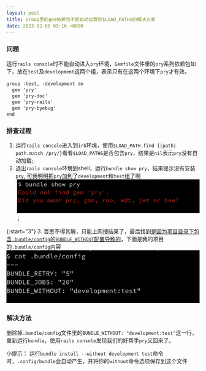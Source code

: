 ```yaml
---
layout: post
title: Group里的gem依赖包不能自动加载到$LOAD_PATHS的解决方案
date: 2023-02-08 09:16 +0800
---
```


### 问题
运行`rails console`时不能自动进入`pry`环境，`Gemfile`文件里的`pry`系列依赖包如下，放在`test`及`development`这两个组，表示只有在这两个环境下`pry`才有效。
```
group :test, :development do
  gem 'pry'
  gem 'pry-doc'
  gem 'pry-rails'
  gem 'pry-byebug'
end
```

### 排查过程
1. 运行`rails console`进入到`irb`环境，使用`$LOAD_PATH.find {|path| path.match /pry/}`看看`$LOAD_PATHS`是否包含`pry`，结果是`nil`表示`pry`没有自动加载;
2. 退出`rails console`环境到shell，运行`bundle show pry`，结果提示没有安装`pry`, 可我明明把`pry`加到了`development`和`test`组了啊![bundle-show-pry.png](/images/bundle-show-pry.png)；

{:start="3"}
3. 百思不得其解，只能上网搜结果了，最后找到[是因为项目目录下包含`.bundle/config`的`BUNDLE_WITHOUT`配置导致的](https://stackoverflow.com/a/26993819)，下面是我的项目的`.bundle/config`内容![content-of-bundle-config.png](/images/content-of-bundle-config.png)

### 解决方法
删除掉`.bundle/config`文件里的`BUNDLE_WITHOUT: "development:test"`这一行，重新运行`bundle`，使用`rails console`发现我们的好帮手`pry`又回来了。

小提示：
运行`bundle install --without development test`命令时，`.config/bundle`会自动产生，并将你的`without`命令选项保存到这个文件
